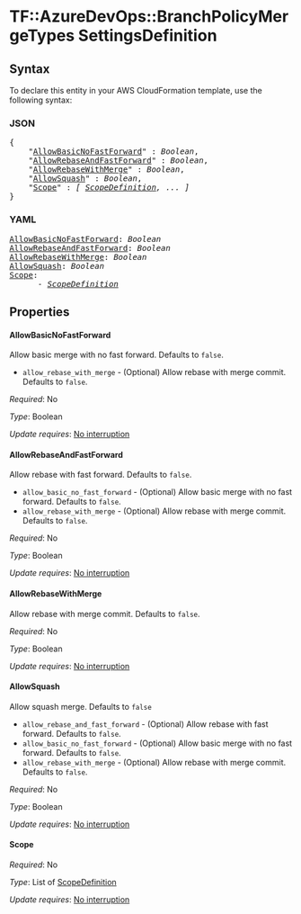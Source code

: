 # TF::AzureDevOps::BranchPolicyMergeTypes SettingsDefinition

## Syntax

To declare this entity in your AWS CloudFormation template, use the following syntax:

### JSON

<pre>
{
    "<a href="#allowbasicnofastforward" title="AllowBasicNoFastForward">AllowBasicNoFastForward</a>" : <i>Boolean</i>,
    "<a href="#allowrebaseandfastforward" title="AllowRebaseAndFastForward">AllowRebaseAndFastForward</a>" : <i>Boolean</i>,
    "<a href="#allowrebasewithmerge" title="AllowRebaseWithMerge">AllowRebaseWithMerge</a>" : <i>Boolean</i>,
    "<a href="#allowsquash" title="AllowSquash">AllowSquash</a>" : <i>Boolean</i>,
    "<a href="#scope" title="Scope">Scope</a>" : <i>[ <a href="scopedefinition.md">ScopeDefinition</a>, ... ]</i>
}
</pre>

### YAML

<pre>
<a href="#allowbasicnofastforward" title="AllowBasicNoFastForward">AllowBasicNoFastForward</a>: <i>Boolean</i>
<a href="#allowrebaseandfastforward" title="AllowRebaseAndFastForward">AllowRebaseAndFastForward</a>: <i>Boolean</i>
<a href="#allowrebasewithmerge" title="AllowRebaseWithMerge">AllowRebaseWithMerge</a>: <i>Boolean</i>
<a href="#allowsquash" title="AllowSquash">AllowSquash</a>: <i>Boolean</i>
<a href="#scope" title="Scope">Scope</a>: <i>
      - <a href="scopedefinition.md">ScopeDefinition</a></i>
</pre>

## Properties

#### AllowBasicNoFastForward

Allow basic merge with no fast forward. Defaults to `false`.
- `allow_rebase_with_merge` - (Optional) Allow rebase with merge commit. Defaults to `false`.

_Required_: No

_Type_: Boolean

_Update requires_: [No interruption](https://docs.aws.amazon.com/AWSCloudFormation/latest/UserGuide/using-cfn-updating-stacks-update-behaviors.html#update-no-interrupt)

#### AllowRebaseAndFastForward

Allow rebase with fast forward. Defaults to `false`.
- `allow_basic_no_fast_forward` - (Optional) Allow basic merge with no fast forward. Defaults to `false`.
- `allow_rebase_with_merge` - (Optional) Allow rebase with merge commit. Defaults to `false`.

_Required_: No

_Type_: Boolean

_Update requires_: [No interruption](https://docs.aws.amazon.com/AWSCloudFormation/latest/UserGuide/using-cfn-updating-stacks-update-behaviors.html#update-no-interrupt)

#### AllowRebaseWithMerge

Allow rebase with merge commit. Defaults to `false`.

_Required_: No

_Type_: Boolean

_Update requires_: [No interruption](https://docs.aws.amazon.com/AWSCloudFormation/latest/UserGuide/using-cfn-updating-stacks-update-behaviors.html#update-no-interrupt)

#### AllowSquash

Allow squash merge. Defaults to `false`
- `allow_rebase_and_fast_forward` - (Optional) Allow rebase with fast forward. Defaults to `false`.
- `allow_basic_no_fast_forward` - (Optional) Allow basic merge with no fast forward. Defaults to `false`.
- `allow_rebase_with_merge` - (Optional) Allow rebase with merge commit. Defaults to `false`.

_Required_: No

_Type_: Boolean

_Update requires_: [No interruption](https://docs.aws.amazon.com/AWSCloudFormation/latest/UserGuide/using-cfn-updating-stacks-update-behaviors.html#update-no-interrupt)

#### Scope

_Required_: No

_Type_: List of <a href="scopedefinition.md">ScopeDefinition</a>

_Update requires_: [No interruption](https://docs.aws.amazon.com/AWSCloudFormation/latest/UserGuide/using-cfn-updating-stacks-update-behaviors.html#update-no-interrupt)

